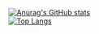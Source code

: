[![Anurag's GitHub stats](https://github-readme-stats.vercel.app/api?username=hermannKonyar&show_icons=true&theme=radical)](https://github.com/anuraghazra/github-readme-stats)
</br>
[![Top Langs](https://github-readme-stats.vercel.app/api/top-langs/?username=hermannKonyar&langs_count=8)](https://github.com/anuraghazra/github-readme-stats)
